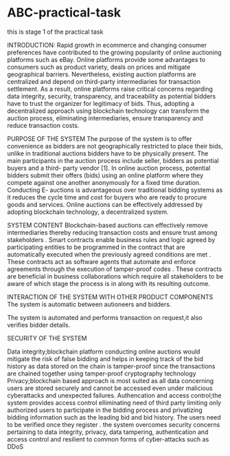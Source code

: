 # ABC-practical-task
this is stage 1 of the practical task

  INTRODUCTION:
   Rapid growth in ecommerce and changing consumer preferences have contributed to the
growing popularity of online auctioning platforms such as eBay. Online platforms provide some advantages
to consumers such as product variety, deals on prices and mitigate geographical barriers. Nevertheless,
existing auction platforms are centralized and depend on third-party intermediaries for transaction
settlement. As a result, online platforms raise critical concerns regarding data integrity, security,
transparency, and traceability as potential bidders have to trust the organizer for legitimacy of bids. Thus,
adopting a decentralized approach using blockchain technology can transform the auction process,
eliminating intermediaries, ensure transparency and reduce transaction costs.

PURPOSE OF THE SYSTEM
The purpose of the system is to offer convenience as bidders are not
geographically restricted to place their bids, unlike in traditional auctions bidders have to be physically
present. The main participants in the auction process include seller, bidders as potential buyers and a third-
party vendor [1]. In online auction process, potential bidders submit their offers (bids) using an online
platform where they compete against one another anonymously for a fixed time duration. Conducting E-
auctions is advantageous over traditional bidding systems as it reduces the cycle time and cost for buyers
who are ready to procure goods and services. Online auctions can be effectively addressed by adopting blockchain
technology, a decentralized system. 

SYSTEM CONTENT
Blockchain-based auctions can effectively remove intermediaries
thereby reducing transaction costs and ensure trust among stakeholders . Smart contracts enable business
rules and logic agreed by participating entities to be programmed in the contract that are automatically
executed when the previously agreed conditions are met . These contracts act as software agents that
automate and enforce agreements through the execution of tamper-proof codes . These contracts are
beneficial in business collaborations which require all stakeholders to be aware of which stage the process
is in along with its resulting outcome. 

INTERACTION OF THE SYSTEM WITH OTHER PRODUCT COMPONENTS
The system is automatic between autioneers and bidders.

The system is automated and performs transaction on request,it also verifies bidder details.

SECURITY OF THE SYSTEM

Data integrity;blockchain platform conducting online auctions would
mitigate the risk of false bidding and helps in keeping track of the bid history as data stored on the chain is
tamper-proof since the transactions are chained together using tamper-proof cryptography technology
Privacy;blockchain based approach is most suited as all data concerning users are stored securely and cannot be
accessed even under malicious cyberattacks and unexpected failures.
Authencation and access control;the system provides access control elliminating need of third party limiting only authorized users to participate in the bidding process and privatizing bidding information such as the leading bid and bid history.
 The users need to be verified once they register .
the system overcomes security concerns pertaining to data
integrity, privacy, data tampering, authentication and access control and resilient to common forms of
cyber-attacks such as DDoS 

